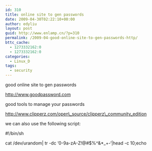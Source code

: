 ```yaml
---
id: 310
title: online site to gen passwords
date: 2009-04-30T02:22:10+00:00
author: edyliu
layout: post
guid: http://www.enlamp.cn/?p=310
permalink: /2009-04-good-online-site-to-gen-passwords-http/
bttc_cache:
  - 1273332162:0
  - 1273332162:0
categories:
  - Linux_D
tags:
  - security
---
```

good online site to gen passwords
  
http://www.goodpassword.com

good tools to manage your passwords
  
http://www.clipperz.com/open\_source/clipperz\_community_edition

we can also use the following script:

#!/bin/sh
  
cat /dev/urandom| tr -dc &#8216;0-9a-zA-Z!@#$%^&*_+-&#8216;|head -c 10;echo
